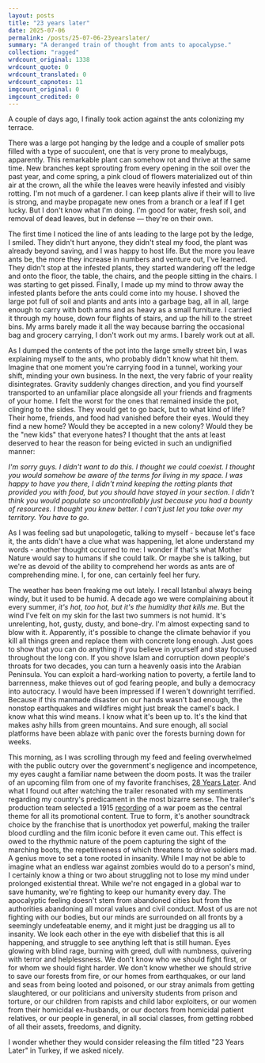 ```yaml
---
layout: posts
title: "23 years later"
date: 2025-07-06
permalink: /posts/25-07-06-23yearslater/
summary: "A deranged train of thought from ants to apocalypse."
collection: "ragged"
wrdcount_original: 1338
wrdcount_quote: 0
wrdcount_translated: 0
wrdcount_capnotes: 11
imgcount_original: 0
imgcount_credited: 0
---
```

A couple of days ago, I finally took action against the ants colonizing my terrace.

There was a large pot hanging by the ledge and a couple of smaller pots filled with a type of succulent, one that is very prone to mealybugs, apparently. This remarkable plant can somehow rot and thrive at the same time. New branches kept sprouting from every opening in the soil over the past year, and come spring, a pink cloud of flowers materialized out of thin air at the crown, all the while the leaves were heavily infested and visibly rotting. I'm not much of a gardener. I can keep plants alive if their will to live is strong, and maybe propagate new ones from a branch or a leaf if I get lucky. But I don't know what I'm doing. I'm good for water, fresh soil, and removal of dead leaves, but in defense — they're on their own.

The first time I noticed the line of ants leading to the large pot by the ledge, I smiled. They didn't hurt anyone, they didn't steal my food, the plant was already beyond saving, and I was happy to host life. But the more you leave ants be, the more they increase in numbers and venture out, I've learned. They didn't stop at the infested plants, they started wandering off the ledge and onto the floor, the table, the chairs, and the people sitting in the chairs. I was starting to get pissed. Finally, I made up my mind to throw away the infested plants before the ants could come into my house. I shoved the large pot full of soil and plants and ants into a garbage bag, all in all, large enough to carry with both arms and as heavy as a small furniture. I carried it through my house, down four flights of stairs, and up the hill to the street bins. My arms barely made it all the way because barring the occasional bag and grocery carrying, I don't work out my arms. I barely work out at all.

As I dumped the contents of the pot into the large smelly street bin, I was explaining myself to the ants, who probably didn't know what hit them. Imagine that one moment you're carrying food in a tunnel, working your shift, minding your own business. In the next, the very fabric of your reality disintegrates. Gravity suddenly changes direction, and you find yourself transported to an unfamiliar place alongside all your friends and fragments of your home. I felt the worst for the ones that remained inside the pot, clinging to the sides. They would get to go back, but to what kind of life? Their home, friends, and food had vanished before their eyes. Would they find a new home? Would they be accepted in a new colony? Would they be the "new kids" that everyone hates? I thought that the ants at least deserved to hear the reason for being evicted in such an undignified manner:

<div class="left-line">
<em>I'm sorry guys. I didn't want to do this. I thought we could coexist. I thought you would somehow be aware of the terms for living in my space. I was happy to have you there, I didn't mind keeping the rotting plants that provided you with food, but you should have stayed in your section. I didn't think you would populate so uncontrollably just because you had a bounty of resources. I thought you knew better. I can't just let you take over my territory. You have to go.</em>
</div>

As I was feeling sad but unapologetic, talking to myself - because let's face it, the ants didn't have a clue what was happening, let alone understand my words - another thought occurred to me: I wonder if that's what Mother Nature would say to humans if she could talk. Or maybe she is talking, but we're as devoid of the ability to comprehend her words as ants are of comprehending mine. I, for one, can certainly feel her fury.

The weather has been freaking me out lately. I recall Istanbul always being windy, but it used to be humid. A decade ago we were complaining about it every summer, *it's hot, too hot, but it's the humidity that kills me*. But the wind I've felt on my skin for the last two summers is not humid. It's unrelenting, hot, gusty, dusty, and bone-dry. I'm almost expecting sand to blow with it. Apparently, it's possible to change the climate behavior if you kill all things green and replace them with concrete long enough. Just goes to show that you can do anything if you believe in yourself and stay focused throughout the long con. If you shove Islam and corruption down people's throats for two decades, you can turn a heavenly oasis into the Arabian Peninsula. You can exploit a hard-working nation to poverty, a fertile land to barrenness, make thieves out of god fearing people, and bully a democracy into autocracy. I would have been impressed if I weren't downright terrified. Because if this manmade disaster on our hands wasn't bad enough, the nonstop earthquakes and wildfires might just break the camel's back. I know what this wind means. I know what it's been up to. It's the kind that makes ashy hills from green mountains. And sure enough, all social platforms have been ablaze with panic over the forests burning down for weeks.

This morning, as I was scrolling through my feed and feeling overwhelmed with the public outcry over the government's negligence and incompetence, my eyes caught a familiar name between the doom posts. It was the trailer of an upcoming film from one of my favorite franchises, [28 Years Later](https://www.imdb.com/title/tt10548174/). And what I found out after watching the trailer resonated with my sentiments regarding my country's predicament in the most bizarre sense. The trailer's production team selected a 1915 [recording](https://youtu.be/RNZ5qylG3qk?si=57FB_6gvuUIc1wxK) of a <span class="annotated" data-note="“Boots” by Rudyard Kipling, first published in The Five Nations, 1903.">war poem</span> as the central theme for all its promotional content. True to form, it's another soundtrack choice by the franchise that is unorthodox yet powerful, making the trailer blood curdling and the film iconic before it even came out. This effect is owed to the rhythmic nature of the poem capturing the sight of the marching boots, the repetitiveness of which threatens to drive soldiers mad. A genius move to set a tone rooted in insanity. While I may not be able to imagine what an endless war against zombies would do to a person's mind, I certainly know a thing or two about struggling not to lose my mind under prolonged existential threat. While we're not engaged in a global war to save humanity, we're fighting to keep our humanity every day. The apocalyptic feeling doesn't stem from abandoned cities but from the authorities abandoning all moral values and civil conduct. Most of us are not fighting with our bodies, but our minds are surrounded on all fronts by a seemingly undefeatable enemy, and it might just be dragging us all to insanity. We look each other in the eye with disbelief that this is all happening, and struggle to see anything left that is still human. Eyes glowing with blind rage, burning with greed, dull with numbness, quivering with terror and helplessness. We don't know who we should fight first, or for whom we should fight harder. We don't know whether we should strive to save our forests from fire, or our homes from earthquakes, or our land and seas from being looted and poisoned, or our stray animals from getting slaughtered, or our politicians and university students from prison and torture, or our children from rapists and child labor exploiters, or our women from their homicidal ex-husbands, or our doctors from homicidal patient relatives, or our people in general, in all social classes, from getting robbed of all their assets, freedoms, and dignity.

I wonder whether they would consider releasing the film titled "23 Years Later" in Turkey, if we asked nicely.
